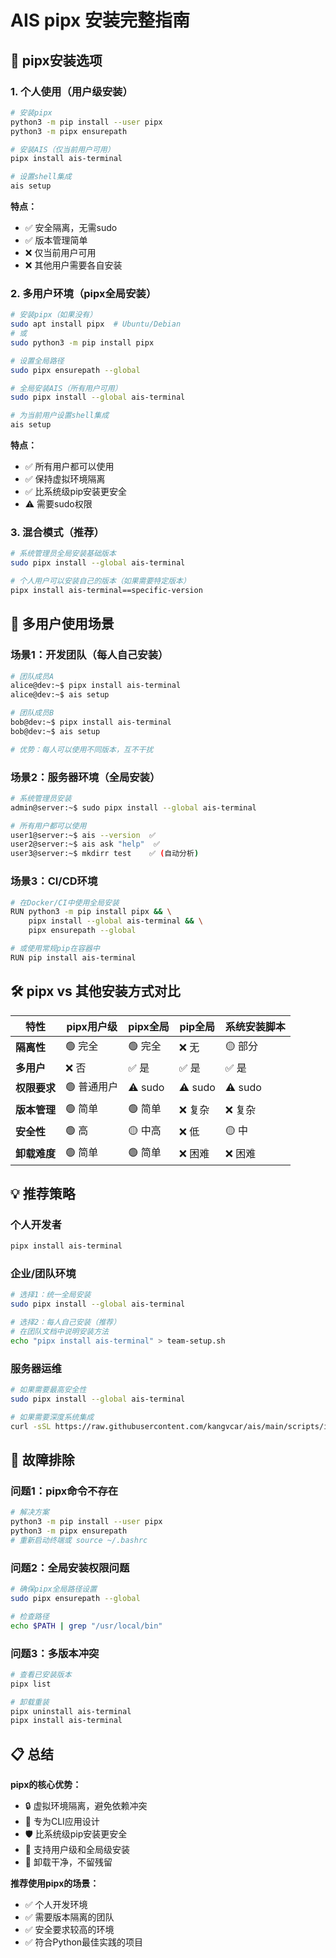 # AIS pipx 安装完整指南

## 🎯 pipx安装选项

### 1. 个人使用（用户级安装）
```bash
# 安装pipx
python3 -m pip install --user pipx
python3 -m pipx ensurepath

# 安装AIS（仅当前用户可用）
pipx install ais-terminal

# 设置shell集成
ais setup
```

**特点：**
- ✅ 安全隔离，无需sudo
- ✅ 版本管理简单
- ❌ 仅当前用户可用
- ❌ 其他用户需要各自安装

### 2. 多用户环境（pipx全局安装）
```bash
# 安装pipx（如果没有）
sudo apt install pipx  # Ubuntu/Debian
# 或
sudo python3 -m pip install pipx

# 设置全局路径
sudo pipx ensurepath --global

# 全局安装AIS（所有用户可用）
sudo pipx install --global ais-terminal

# 为当前用户设置shell集成
ais setup
```

**特点：**
- ✅ 所有用户都可以使用
- ✅ 保持虚拟环境隔离
- ✅ 比系统级pip安装更安全
- ⚠️ 需要sudo权限

### 3. 混合模式（推荐）
```bash
# 系统管理员全局安装基础版本
sudo pipx install --global ais-terminal

# 个人用户可以安装自己的版本（如果需要特定版本）
pipx install ais-terminal==specific-version
```

## 🔄 多用户使用场景

### 场景1：开发团队（每人自己安装）
```bash
# 团队成员A
alice@dev:~$ pipx install ais-terminal
alice@dev:~$ ais setup

# 团队成员B  
bob@dev:~$ pipx install ais-terminal
bob@dev:~$ ais setup

# 优势：每人可以使用不同版本，互不干扰
```

### 场景2：服务器环境（全局安装）
```bash
# 系统管理员安装
admin@server:~$ sudo pipx install --global ais-terminal

# 所有用户都可以使用
user1@server:~$ ais --version  ✅
user2@server:~$ ais ask "help"  ✅
user3@server:~$ mkdirr test    ✅ (自动分析)
```

### 场景3：CI/CD环境
```bash
# 在Docker/CI中使用全局安装
RUN python3 -m pip install pipx && \
    pipx install --global ais-terminal && \
    pipx ensurepath --global

# 或使用常规pip在容器中
RUN pip install ais-terminal
```

## 🛠️ pipx vs 其他安装方式对比

| 特性 | pipx用户级 | pipx全局 | pip全局 | 系统安装脚本 |
|------|------------|----------|---------|-------------|
| **隔离性** | 🟢 完全 | 🟢 完全 | ❌ 无 | 🟡 部分 |
| **多用户** | ❌ 否 | ✅ 是 | ✅ 是 | ✅ 是 |
| **权限要求** | 🟢 普通用户 | ⚠️ sudo | ⚠️ sudo | ⚠️ sudo |
| **版本管理** | 🟢 简单 | 🟢 简单 | ❌ 复杂 | ❌ 复杂 |
| **安全性** | 🟢 高 | 🟡 中高 | ❌ 低 | 🟡 中 |
| **卸载难度** | 🟢 简单 | 🟢 简单 | ❌ 困难 | ❌ 困难 |

## 💡 推荐策略

### 个人开发者
```bash
pipx install ais-terminal
```

### 企业/团队环境
```bash
# 选择1：统一全局安装
sudo pipx install --global ais-terminal

# 选择2：每人自己安装（推荐）
# 在团队文档中说明安装方法
echo "pipx install ais-terminal" > team-setup.sh
```

### 服务器运维
```bash
# 如果需要最高安全性
sudo pipx install --global ais-terminal

# 如果需要深度系统集成
curl -sSL https://raw.githubusercontent.com/kangvcar/ais/main/scripts/install.sh | bash
```

## 🔧 故障排除

### 问题1：pipx命令不存在
```bash
# 解决方案
python3 -m pip install --user pipx
python3 -m pipx ensurepath
# 重新启动终端或 source ~/.bashrc
```

### 问题2：全局安装权限问题
```bash
# 确保pipx全局路径设置
sudo pipx ensurepath --global

# 检查路径
echo $PATH | grep "/usr/local/bin"
```

### 问题3：多版本冲突
```bash
# 查看已安装版本
pipx list

# 卸载重装
pipx uninstall ais-terminal
pipx install ais-terminal
```

## 📋 总结

**pipx的核心优势：**
- 🔒 虚拟环境隔离，避免依赖冲突
- 🎯 专为CLI应用设计
- 🛡️ 比系统级pip安装更安全
- 🔄 支持用户级和全局级安装
- 🧹 卸载干净，不留残留

**推荐使用pipx的场景：**
- ✅ 个人开发环境
- ✅ 需要版本隔离的团队
- ✅ 安全要求较高的环境
- ✅ 符合Python最佳实践的项目